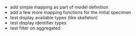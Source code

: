 * add simple mapping as part of model definition
* add a few more mapping functions for the initial specimen
* test display available types (like skelleton)
* test display identifier types
* test filter on aggregated
